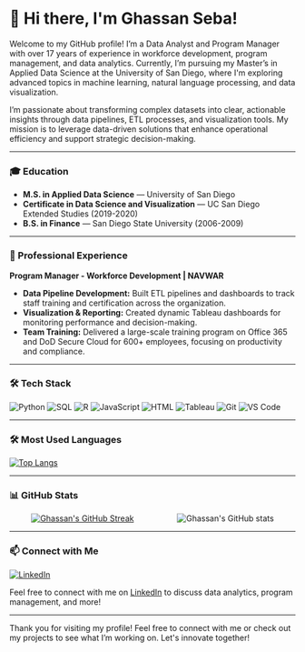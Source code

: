 # 👋 Hi there, I'm Ghassan Seba!

Welcome to my GitHub profile! I’m a Data Analyst and Program Manager with over 17 years of experience in workforce development, program management, and data analytics. Currently, I’m pursuing my Master’s in Applied Data Science at the University of San Diego, where I'm exploring advanced topics in machine learning, natural language processing, and data visualization.

I’m passionate about transforming complex datasets into clear, actionable insights through data pipelines, ETL processes, and visualization tools. My mission is to leverage data-driven solutions that enhance operational efficiency and support strategic decision-making.

---

### 🎓 Education
- **M.S. in Applied Data Science** — University of San Diego
- **Certificate in Data Science and Visualization** — UC San Diego Extended Studies (2019-2020)
- **B.S. in Finance** — San Diego State University (2006-2009)


---

### 💼 Professional Experience
**Program Manager - Workforce Development | NAVWAR**  
- **Data Pipeline Development:** Built ETL pipelines and dashboards to track staff training and certification across the organization.
- **Visualization & Reporting:** Created dynamic Tableau dashboards for monitoring performance and decision-making.
- **Team Training:** Delivered a large-scale training program on Office 365 and DoD Secure Cloud for 600+ employees, focusing on productivity and compliance.

---

### 🛠 Tech Stack
<p>
  <img alt="Python" src="https://img.shields.io/badge/-Python-3776AB?style=flat-square&logo=python&logoColor=white" />
  <img alt="SQL" src="https://img.shields.io/badge/-SQL-4479A1?style=flat-square&logo=mysql&logoColor=white" />
  <img alt="R" src="https://img.shields.io/badge/-R-276DC3?style=flat-square&logo=r&logoColor=white" />
  <img alt="JavaScript" src="https://img.shields.io/badge/-JavaScript-F7DF1C?style=flat-square&logo=javascript&logoColor=black" />
  <img alt="HTML" src="https://img.shields.io/badge/-HTML-E34F26?style=flat-square&logo=html5&logoColor=white" />
  <img alt="Tableau" src="https://img.shields.io/badge/-Tableau-E97627?style=flat-square&logo=tableau&logoColor=white" />
  <img alt="Git" src="https://img.shields.io/badge/-Git-F05032?style=flat-square&logo=git&logoColor=white" />
  <img alt="VS Code" src="https://img.shields.io/badge/-VS%20Code-007ACC?style=flat-square&logo=visual-studio-code&logoColor=white" />
</p>

---

### 🛠 Most Used Languages
[![Top Langs](https://github-readme-stats.vercel.app/api/top-langs/?username=gseba&layout=compact&hide_border=true&bg_color=151515&title_color=fb4362&text_color=9e9e9e)](https://github.com/anuraghazra/github-readme-stats)

---

### 📊 GitHub Stats

<div style="display: flex; justify-content: space-around;">
    <a href="https://git.io/streak-stats">
        <img src="https://github-readme-streak-stats.herokuapp.com/?user=gseba&theme=dark&hide_border=true" alt="Ghassan's GitHub Streak"/>
    </a>
    <img src="https://github-readme-stats.vercel.app/api?username=gseba&hide_border=true&show_icons=true&bg_color=151515&title_color=fb4362&icon_color=fb4362&text_color=9e9e9e" alt="Ghassan's GitHub stats"/>
</div>

---


### 📫 Connect with Me
[![LinkedIn](https://img.shields.io/badge/LinkedIn-0077B5?style=flat-square&logo=linkedin&logoColor=white)](https://linkedin.com/in/ghassanseba)

Feel free to connect with me on [LinkedIn](https://linkedin.com/in/ghassanseba) to discuss data analytics, program management, and more!

---

Thank you for visiting my profile! Feel free to connect with me or check out my projects to see what I’m working on. Let's innovate together!
